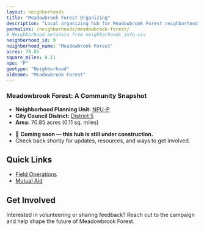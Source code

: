 ```yaml
---
layout: neighborhoods
title: "Meadowbrook Forest Organizing"
description: "Local organizing hub for Meadowbrook Forest neighborhood. Connect with field operations, mutual aid, and community organizing efforts."
permalink: /neighborhoods/meadowbrook-forest/
# Neighborhood metadata from neighborhoods_info.csv
neighborhood_id: 9
neighborhood_name: "Meadowbrook Forest"
acres: 70.85
square_miles: 0.11
npu: "P"
geotype: "Neighborhood"
oldname: "Meadowbrook Forest"
---
```


### **Meadowbrook Forest: A Community Snapshot**

  * **Neighborhood Planning Unit:** [NPU-P](https://www.atlantaga.gov/government/departments/city-planning/neighborhood-planning-units/neighborhood-and-npu-contacts)
  * **City Council District:** [District 5](https://citycouncil.atlantaga.gov/council-members)
  * **Area:** 70.85 acres (0.11 sq. miles)

- 🚧 **Coming soon — this hub is still under construction.**
- Check back shortly for updates, resources, and ways to get involved.

## Quick Links

- [Field Operations](./field-ops/)
- [Mutual Aid](./mutual-aid/)

## Get Involved

Interested in volunteering or sharing feedback? Reach out to the campaign and help shape the future of Meadowbrook Forest.
